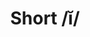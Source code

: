 ---
title: "Short /ĭ/"
layout: revealjs-phonics
script:
- "/ĭ/"
examples:
- kit 
- bit 
- hit 
- it 
- gym 
- gymnastic 
- dysfunction
---